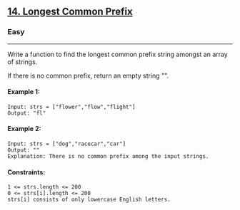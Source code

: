 [14. Longest Common Prefix](https://leetcode.com/problems/longest-common-prefix/)
---------------------------------------------------------------------------------------------------------------------------------------------

### Easy
---------------------------------------------------------------------------------------------------------------------------------------------
Write a function to find the longest common prefix string amongst an array of strings.

If there is no common prefix, return an empty string "".

#### Example 1:
```
Input: strs = ["flower","flow","flight"]
Output: "fl"
```
#### Example 2:
```
Input: strs = ["dog","racecar","car"]
Output: ""
Explanation: There is no common prefix among the input strings.
``` 

#### Constraints:
```
1 <= strs.length <= 200
0 <= strs[i].length <= 200
strs[i] consists of only lowercase English letters.
```

